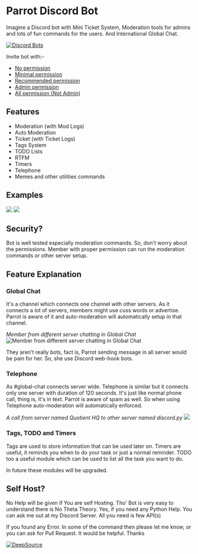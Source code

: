 # Parrot Discord Bot

Imagine a Discord bot with Mini Ticket System, Moderation tools for admins and lots of fun commands for the users. And International Global Chat.

[![Discord Bots](https://top.gg/api/widget/800780974274248764.svg)](https://top.gg/bot/800780974274248764)


Invite bot with:-
 - [No permission](https://discord.com/api/oauth2/authorize?client_id=800780974274248764&permissions=0&scope=bot%20applications.commands)
 - [Minimal permission](https://discord.com/api/oauth2/authorize?client_id=800780974274248764&permissions=385088&scope=bot%20applications.commands)
 - [Recommended permission](https://discord.com/api/oauth2/authorize?client_id=800780974274248764&permissions=2013651062&scope=bot%20applications.commands)
 - [Admin permission](https://discord.com/api/oauth2/authorize?client_id=800780974274248764&permissions=8&scope=bot%20applications.commands)
 - [All permission (Not Admin)](https://discord.com/api/oauth2/authorize?client_id=800780974274248764&permissions=545460846583&scope=bot%20applications.commands)

## Features

- Moderation (with Mod Logs)
- Auto Moderation
- Ticket (with Ticket Logs)
- Tags System
- TODO Lists
- RTFM
- Timers
- Telephone
- Memes and other utilities commands

## Examples

![](https://i.imgur.com/NDj94q0.gif)
![](https://i.imgur.com/bGZldZX.gif)

## Security?
Bot is well tested especially moderation commands. So, don't worry about the permissions. Member with proper permission can run the moderation commands or other server setup.

## Feature Explanation

### Global Chat

It's a channel which connects one channel with other servers. As it connects a lot of servers, members might use cuss words or advertise. Parrot is aware of it and auto-moderation will automatically setup in that channel.

*Member from different server chatting in Global Chat*
![Member from different server chatting in Global Chat](https://i.imgur.com/M0dw6B3.jpg)

They aren't really bots, fact is, Parrot sending message in all server would be pain for her. So, she use Discord web-hook bots.

### Telephone

As #global-chat connects server wide. Telephone is similar but it connects only one server with duration of 120 seconds. It's just like normal phone call, thing is, it's in text. Parrot is aware of spam as well. So when using Telephone auto-moderation will automatically enforced.

*A call from server named Quotient HQ to other server named discord.py*
![](https://i.imgur.com/dwB1nbF.png)

### Tags, TODO and Timers

Tags are used to store information that can be used later on. Timers are useful, it reminds you when to do your task or just a normal reminder. TODO too a useful module which can be used to list all the task you want to do. 

In future these modules will be upgraded.


## Self Host?

No Help will be given if You are self Hosting. Tho' Bot is very easy to understand there is No Theta Theory. Yes, if you need any Python Help. You can ask me out at my Discord Server. All you need is few API(s)

If you found any Error. In some of the command then please let me know, or you can ask for Pull Request. It would be helpful. Thanks

[![DeepSource](https://deepsource.io/gh/rtk-rnjn/Parrot.svg/?label=active+issues&show_trend=true&token=TBX3EuSkNCA4VrsKvt4K4l64)](https://deepsource.io/gh/rtk-rnjn/Parrot/?ref=repository-badge)
